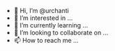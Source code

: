 - 👋 Hi, I’m @urchanti
- 👀 I’m interested in ...
- 🌱 I’m currently learning ...
- 💞️ I’m looking to collaborate on ...
- 📫 How to reach me ...

<!---
urchanti/urchanti is a ✨ special ✨ repository because its `README.md` (this file) appears on your GitHub profile.
You can click the Preview link to take a look at your changes.
--->
